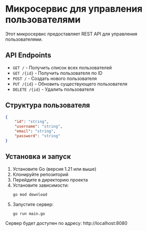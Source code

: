 # Микросервис для управления пользователями

Этот микросервис предоставляет REST API для управления пользователями.

## API Endpoints

- `GET /` - Получить список всех пользователей
- `GET /{id}` - Получить пользователя по ID
- `POST /` - Создать нового пользователя
- `PUT /{id}` - Обновить существующего пользователя
- `DELETE /{id}` - Удалить пользователя

## Структура пользователя

```json
{
    "id": "string",
    "username": "string",
    "email": "string",
    "password": "string"
}
```

## Установка и запуск

1. Установите Go (версия 1.21 или выше)
2. Клонируйте репозиторий
3. Перейдите в директорию проекта
4. Установите зависимости:
   ```bash
   go mod download
   ```
5. Запустите сервер:
   ```bash
   go run main.go
   ```

Сервер будет доступен по адресу: http://localhost:8080 